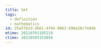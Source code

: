 ```yaml
---
title: Set
tags:
  - definition
  - mathematics
id: 25a5762d-db61-4f84-9962-b96e20c7e84b
mtime: 20210701195219
ctime: 20210505153858
---
```

